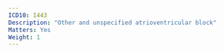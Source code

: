 ```yaml
---
ICD10: I443
Description: "Other and unspecified atrioventricular block"
Matters: Yes
Weight: 1
---
```

